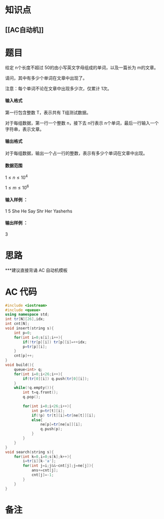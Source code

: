 # 知识点
  ## [[AC自动机]]
# 题目
 给定 n个长度不超过 50的由小写英文字母组成的单词，以及一篇长为 m的文章。

请问，其中有多少个单词在文章中出现了。

注意：每个单词不论在文章中出现多少次，仅累计 1次。

#### 输入格式
第一行包含整数 T，表示共有 T组测试数据。

对于每组数据，第一行一个整数 n，接下去 n行表示 n个单词，最后一行输入一个字符串，表示文章。

#### 输出格式
对于每组数据，输出一个占一行的整数，表示有多少个单词在文章中出现。

#### 数据范围
$1≤n≤10^4$

$1≤m≤10^6$
#### 输入样例 ：
1
5
She
He
Say
Shr
Her
Yasherhs
#### 输出样例 ：
3

# 思路
***建议直接背诵 AC 自动机模板

# AC 代码
```cpp
#include <iostream>
#include <queue>
using namespace std;
int tr[N][26],idx;
int cnt[N];
void insert(string s){
	int p=0;
	for(int i=0;s[i];i++){
		if(!tr[p][i]) tr[p][i]=++idx;
		p=tr[p][i];
	}
	cnt[p]++;
}
void build(){
	queue<int> q;
	for(int i=0;i<26;i++){
		if(tr[0][i]) q.push(tr[0][i]);
	}
	while(!q.empty()){
		int t=q.front();
		q.pop();
		
		for(int i=0;i<26;i++){
			int p=tr[t][i];
			if(!p) tr[t][i]=tr[ne[t]][i];
			else{
				ne[p]=tr[ne[u]][i];
				q.push(p);
			}
		}
	}
}
void search(string s){
	for(int k=0,i=0;s[k];k++){
		i=tr[i][k-'a'];
		for(int j=i;j&&~cnt[j];j=ne[j]){
			ans+=cnt[j];
			cnt[j]=-1;
		}
	}
}
```
# 备注
